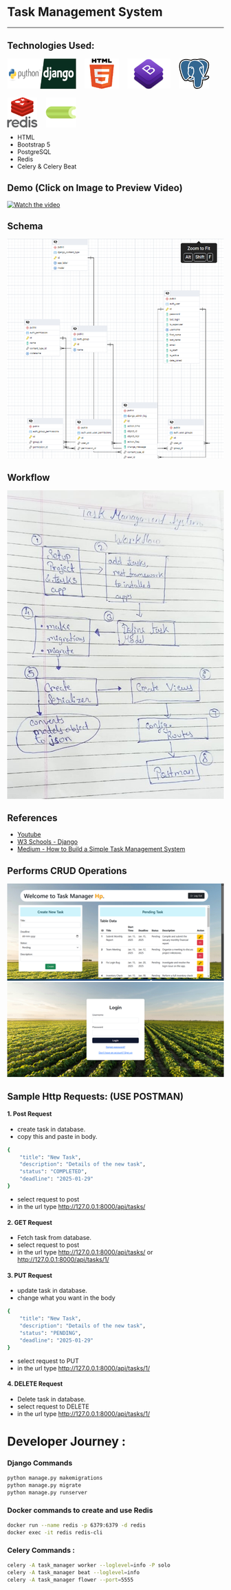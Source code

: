 # Task Management System
---
## Technologies Used:
<div style="display: flex; flex-wrap: wrap; gap: 20px; align-items: center;"> 
    <img src="/static/images/python.png" alt="Python" style="width: 160px; height: 70px;"> 
    <img src="/static/images/html.png" alt="HTML" style="width: 80px; height: 70px;"> 
    <img src="/static/images/bootstrap.png" alt="Bootstrap" style="width: 100px; height: 70px;"> 
    <img src="/static/images/pst.png" alt="PostgreSQL" style="width: 70px; height: 70px;"> 
    <img src="/static/images/redis.png" alt="Redis" style="width: 70px; height: 70px;"> 
    <img src="/static/images/celery.png" alt="Celery" style="width: 70px; height: 70px;"> 
</div>

- HTML
- Bootstrap 5
- PostgreSQL
- Redis
- Celery & Celery Beat

## Demo (Click on Image to Preview Video)
[![Watch the video](https://img.youtube.com/vi/Sl7XuY3ZP88/maxresdefault.jpg)](https://www.youtube.com/watch?v=Sl7XuY3ZP88)

## Schema
![](/static/images/Schema.png)


## Workflow
![](/static/images/workflow.jpg)


## References

- [Youtube](https://www.youtube.com/watch?v=OPc_oMgjhpM)
- [W3 Schools - Django](https://www.w3schools.com/django/index.php)
- [Medium - How to Build a Simple Task Management System](https://medium.com/@farad.dev/how-to-build-a-simple-task-management-api-with-django-a9d0cd28c85e)

## Performs CRUD Operations

![Project Image](/static/images/project.png)
![Project Image](/static/images/Login.png)
## Sample Http Requests: (USE POSTMAN)


#### 1. Post Request
- create task in database.
- copy this and paste in body.
```bash
{
    "title": "New Task",
    "description": "Details of the new task",
    "status": "COMPLETED",
    "deadline": "2025-01-29"
}
``` 
- select request to post
- in the url type http://127.0.0.1:8000/api/tasks/

#### 2. GET Request
- Fetch task from database.
- select request to post
- in the url type http://127.0.0.1:8000/api/tasks/ or http://127.0.0.1:8000/api/tasks/1/

#### 3. PUT Request
- update task in database.
- change what you want in the body
```bash
{
    "title": "New Task",
    "description": "Details of the new task",
    "status": "PENDING",
    "deadline": "2025-01-29"
}
```
- select request to PUT
- in the url type http://127.0.0.1:8000/api/tasks/1/

#### 4. DELETE Request
- Delete task in database.
- select request to DELETE
- in the url type http://127.0.0.1:8000/api/tasks/1/



# Developer Journey :

### Django Commands
```bash
python manage.py makemigrations
python manage.py migrate
python manage.py runserver
```   

### Docker commands to create and use Redis
```bash
docker run --name redis -p 6379:6379 -d redis
docker exec -it redis redis-cli
```

### Celery Commands :

```bash
celery -A task_manager worker --loglevel=info -P solo
celery -A task_manager beat --loglevel=info
celery -A task_manager flower --port=5555
```     

